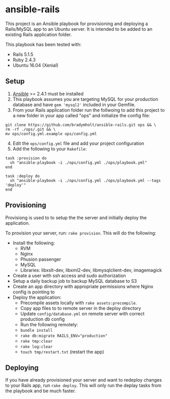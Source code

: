 
# ansible-rails

This project is an Ansible playbook for provisioning and deploying a Rails/MySQL app to an Ubuntu server.  It is intended to be added to an existing Rails application folder.

This playbook has been tested with:

- Rails 5.1.5
- Ruby 2.4.3
- Ubuntu 16.04 (Xenial)

## Setup

1. [Ansible](http://docs.ansible.com/ansible/latest/intro_installation.html) >= 2.4.1 must be installed
1. This playbook assumes you are targeting MySQL for your production database and have `gem 'mysql2'` included in your Gemfile.
1. From your Rails application folder run the follwoing to add this project to a new folder in your app called "ops" and initialize the config file:
```
git clone https://github.com/bradymholt/ansible-rails.git ops && \
rm -rf ./ops/.git && \
mv ops/config.yml.example ops/config.yml
```
4. Edit the `ops/config.yml` file and add your project configuration
5. Add the following to your `Rakefile`:
```
task :provision do
  sh "ansible-playbook -i ./ops/config.yml ./ops/playbook.yml"
end

task :deploy do
  sh "ansible-playbook -i ./ops/config.yml ./ops/playbook.yml --tags 'deploy'"
end
```

## Provisioning

Provisiong is used to to setup the the server and initially deploy the application.

To provision your server, run: `rake provision`.  This will do the following:

- Install the following:
  - RVM
  - Nginx
  - Phusion passenger
  - MySQL
  - Libraries: libxslt-dev, libxml2-dev, libmysqlclient-dev, imagemagick
- Create a user with ssh access and sudo authorization
- Setup a daily backup job to backup MySQL database to S3
- Create an app directory with appropriate permissions where Nginx config is pointing to
- Deploy the application:
  - Precompile assets locally with `rake assets:precompile`.
  - Copy app files to to remote server in the deploy directory
  - Update `config/database.yml` on remote server with correct production db config
  - Run the following remotely:
  - `bundle install`
  - `rake db:migrate RAILS_ENV="production"`
  - `rake tmp:clear`
  - `rake log:clear`
  - `touch tmp/restart.txt` (restart the app)

## Deploying

If you have already provisioned your server and want to redeploy changes to your Rails app, run `rake deploy`.  This will only run the deplay tasks from the playbook and be much faster.